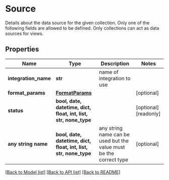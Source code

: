 # Source

Details about the data source for the given collection. Only one of the following fields are allowed to be defined. Only collections can act as data sources for views. 

## Properties
Name | Type | Description | Notes
------------ | ------------- | ------------- | -------------
**integration_name** | **str** | name of integration to use | 
**format_params** | [**FormatParams**](FormatParams.md) |  | [optional] 
**status** | **bool, date, datetime, dict, float, int, list, str, none_type** |  | [optional] [readonly] 
**any string name** | **bool, date, datetime, dict, float, int, list, str, none_type** | any string name can be used but the value must be the correct type | [optional]

[[Back to Model list]](../README.md#documentation-for-models) [[Back to API list]](../README.md#documentation-for-api-endpoints) [[Back to README]](../README.md)


